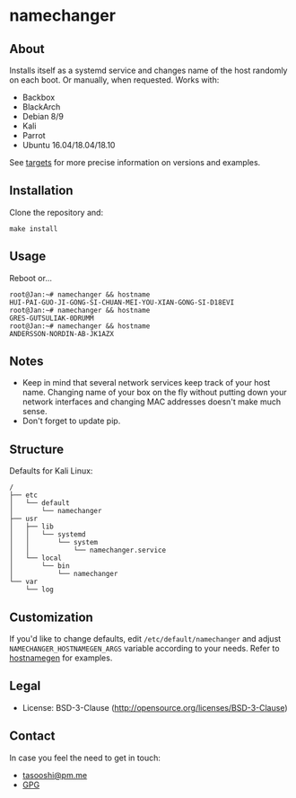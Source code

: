 # namechanger

## About

Installs itself as a systemd service and changes name of the host randomly on each boot. Or manually, when requested. Works with:

* Backbox
* BlackArch
* Debian 8/9
* Kali
* Parrot
* Ubuntu 16.04/18.04/18.10

See [targets](https://github.com/tasooshi/namechanger/tree/master/targets) for more precise information on versions and examples.

## Installation

Clone the repository and:

    make install

## Usage

Reboot or...

    root@Jan:~# namechanger && hostname
    HUI-PAI-GUO-JI-GONG-SI-CHUAN-MEI-YOU-XIAN-GONG-SI-D18EVI
    root@Jan:~# namechanger && hostname
    GRES-GUTSULIAK-0DRUMM
    root@Jan:~# namechanger && hostname
    ANDERSSON-NORDIN-AB-JK1AZX

## Notes

* Keep in mind that several network services keep track of your host name. Changing name of your box on the fly without putting down your network interfaces and changing MAC addresses doesn't make much sense.
* Don't forget to update pip.

## Structure

Defaults for Kali Linux:

    /
    ├── etc
    │   └── default
    │       └── namechanger
    ├── usr
    │   ├── lib
    │   │   └── systemd
    │   │       └── system
    │   │           └── namechanger.service
    │   └── local
    │       └── bin
    │           └── namechanger
    └── var
        └── log


## Customization

If you'd like to change defaults, edit `/etc/default/namechanger` and adjust `NAMECHANGER_HOSTNAMEGEN_ARGS` variable according to your needs. Refer to [hostnamegen](https://github.com/tasooshi/hostnamegen) for examples.

## Legal

* License: BSD-3-Clause (http://opensource.org/licenses/BSD-3-Clause)

## Contact

In case you feel the need to get in touch:

* tasooshi@pm.me
* [GPG](https://tasooshi.github.io/6C3E62B2.asc)
